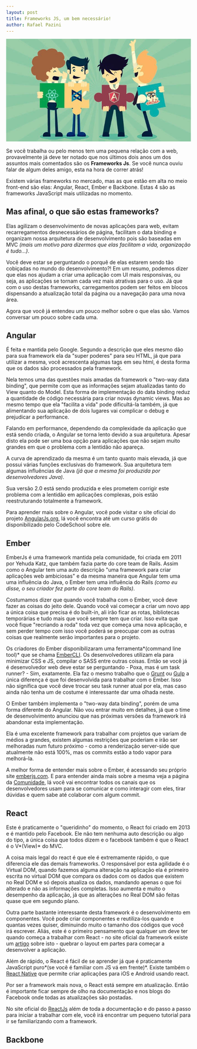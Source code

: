 ```yaml
---
layout: post
title: Frameworks JS, um bem necessário!
author: Rafael Pazini
---
```


![Frameworks JS](/assets/img/posts/frameworks.jpg)

Se você trabalha ou pelo menos tem uma pequena relação com a web, provavelmente já deve ter notado que nos últimos dois anos um dos assuntos mais comentados são os **Frameworks Js**. Se você nunca ouviu falar de algum deles amigo, esta na hora de correr atrás!<!--more--> 

Existem várias frameworks no mercado, mas as que estão em alta no meio front-end são elas: Angular, React, Ember e Backbone. Estas 4 são as frameworks JavaScript mais utilizadas no momento.

Mas afinal, o que são estas frameworks?
---

Elas agilizam o desenvolvimento de novas aplicações para web, evitam recarregamentos desnecessários de página, facilitam o data binding e organizam nossa arquitetura de desenvolvimento pois são baseadas em MVC *(mais um motivo para dizermos que elas facilitam a vida, organização é tudo...)*. 

Você deve estar se perguntando o porquê de elas estarem sendo tão cobiçadas no mundo do desenvolvimento?! Em um resumo, podemos dizer que elas nos ajudam a criar uma aplicação com UI mais responsivas, ou seja, as aplicações se tornam cada vez mais atrativas para o uso. Já que com o uso destas frameworks, carregamentos podem ser feitos em blocos dispensando a atualização total da página ou a navegação para uma nova área.

Agora que você já entendeu um pouco melhor sobre o que elas são. Vamos conversar um pouco sobre cada uma.

Angular
---

É feita e mantida pelo Google. Segundo a descrição que eles mesmo dão para sua framework ela da "super poderes" para seu HTML, já que para utilizar a mesma, você acrescenta algumas tags em seu html, é desta forma que os dados são processados pela framework.

Nela temos uma das questões mais amadas da framework o "two-way data binding", que permite com que as informações sejam atualizadas tanto do View quanto do Model. Esta forma de implementação do data binding reduz a quantidade de código necessária para criar novas dynamic views. Mas ao mesmo tempo que ela "facilita a vida" pode dificultá-la também, já que alimentando sua aplicação de dois lugares vai complicar o debug e prejudicar a performance.

Falando em performance, dependendo da complexidade da aplicação que está sendo criada, o Angular se torna lento devido a sua arquitetura. Apesar disto ela pode ser uma boa opção para aplicações que não sejam muito grandes em que o problema com a lentidão não apareça. 

A curva de aprendizado da mesma é um tanto quanto mais elevada, já que possui várias funções exclusivas do framework. Sua arquitetura tem algumas influências de Java *(já que a mesma foi produzida por desenvolvedores Java)*.

Sua versão 2.0 está sendo produzida e eles prometem corrigir este problema com a lentidão em aplicações complexas, pois estão reestruturando totalmente a framework.

Para aprender mais sobre o Angular, você pode visitar o site oficial do projeto 
[AngularJs.org](https://angularjs.org/), lá você encontra até um curso grátis do disponibilizado pelo CodeSchool sobre ele.

Ember
---

EmberJs é uma framework mantida pela comunidade, foi criada em 2011 por Yehuda Katz, que também fazia parte do core team de Rails. 
Assim como o Angular tem uma auto descrição "uma framework para criar aplicações web ambiciosas" e da mesma maneira que Angular tem uma uma influência do Java, o Ember tem uma influência do Rails *(como eu disse, o seu criador fez parte do core team do Rails)*. 

Costumamos dizer que quando você trabalha com o Ember, você deve fazer as coisas do jeito dele. Quando você vai começar a criar um novo app a única coisa que precisa é do built-in, ali irão ficar as rotas, bibliotecas temporárias e tudo mais que você sempre tem que criar. Isso evita que você fique "recriando a roda" toda vez que começa uma nova aplicação, e sem perder tempo com isso você poderá se preocupar com as outras coisas que realmente serão importantes para o projeto.

Os criadores do Ember disponibilizaram uma ferramenta*(command line tool)* que se chama [EmberCLI](http://ember-cli.com). Os desenvolvedores utilizam ela para minimizar CSS e JS, compilar o SASS entre outras coisas. Então se você já é desenvolvedor web deve estar se perguntando - Poxa, mas é um task runner? - Sim, exatamente. Ela faz o mesmo trabalho que o [Grunt](http://gruntjs.com) ou [Gulp](http://gulpjs.com) a única diferença é que foi desenvolvida para trabalhar com o Ember. Isso não significa que você deve trocar seu task runner atual por ela, mas caso ainda não tenha um de costume é interessante dar uma olhada neste.

O Ember também implementa o "two-way data binding", porém de uma forma diferente do Angular. Não vou entrar muito em detalhes, já que o time de desenvolvimento anunciou que nas próximas versões da framework irá abandonar esta implementação. 

Ela é uma excelente framework para trabalhar com projetos que variam de médios a grandes, existem algumas restrições que poderiam e irão ser melhoradas num futuro próximo - como a renderização server-side que atualmente não está 100%, mas os commits estão a todo vapor para melhorá-la.

A melhor forma de entender mais sobre o Ember, é acessando seu próprio site [emberjs.com](http://emberjs.com). E para entender ainda mais sobre a mesma veja a página da [Comunidade](http://emberjs.com/community/), lá você vai encontrar todos os canais que os desenvolvedores usam para se comunicar e como interagir com eles, tirar dúvidas e quem sabe até colaborar com algum commit.

React
---

Este é praticamente o "queridinho" do momento, o React foi criado em 2013 e é mantido pelo Facebook. Ele não tem nenhuma auto descrição ou algo do tipo, a única coisa que todos dizem e o facebook também é que o React é o V*(View)* do MVC.

A coisa mais legal do react é que ele é extremamente rápido, o que diferencia ele das demais frameworks. O responsável por esta agilidade é o Virtual DOM, quando fazemos alguma alteração na aplicação ela é primeiro escrita no virtual DOM que compara os dados com os dados que existem no Real DOM e só depois atualiza os dados, mandando apenas o que foi alterado e não as informações completas. Isso aumenta e muito o desempenho da aplicação, já que as alterações no Real DOM são feitas quase que em segundo plano.

Outra parte bastante interessante desta framework é o desenvolvimento em componentes. Você pode criar componentes e reutiliza-los quando e quantas vezes quiser, diminuindo muito o tamanho dos códigos que você irá escrever. Aliás, este é o primeiro pensamento que qualquer um deve ter quando começa a trabalhar com React - no site oficial da framework existe um [artigo](https://facebook.github.io/react/docs/thinking-in-react.html) sobre isto - quebrar o layout em partes para começar a desenvolver a aplicação.

Além de rápido, o React é fácil de se aprender já que é praticamente JavaScript puro*(se você é familiar com JS vá em frente)*. Existe também o [React Native](http://facebook.github.io/react-native/) que permite criar aplicações para iOS e Android usando react.

Por ser a framework mais nova, o React está sempre em atualização. Então é importante ficar sempre de olho na documentação e nos blogs do Facebook onde todas as atualizações são postadas.

No site oficial do [ReactJs](https://facebook.github.io/react/index.html) além de toda a documentação e do passo a passo para iniciar a trabalhar com ele, você irá encontrar um pequeno tutorial para ir se familiarizando com a framework.

Backbone
---








 







